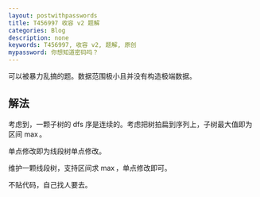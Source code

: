 ```yaml
---
layout: postwithpasswords
title: T456997 收容 v2 题解
categories: Blog
description: none
keywords: T456997, 收容 v2, 题解, 原创
mypassword: 你想知道密码吗？
---
```


可以被暴力乱搞的题。数据范围极小且并没有构造极端数据。

## 解法

考虑到，一颗子树的 dfs 序是连续的。考虑把树拍扁到序列上，子树最大值即为区间 $\max$。

单点修改即为线段树单点修改。

维护一颗线段树，支持区间求 $\max$，单点修改即可。

不贴代码，自己找人要去。
